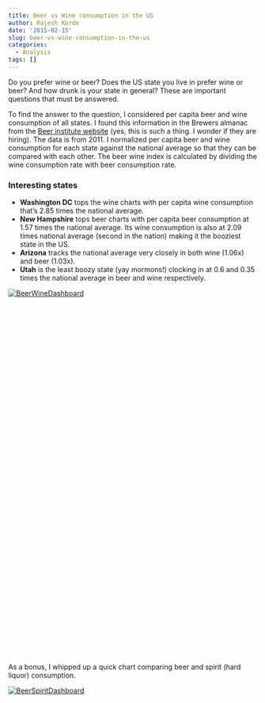 ```yaml
---
title: Beer vs Wine consumption in the US
author: Rajesh Korde
date: '2015-02-15'
slug: beer-vs-wine-consumption-in-the-us
categories:
  - Analysis
tags: []
---
```


Do you prefer wine or beer? Does the US state you live in prefer wine or beer? And how drunk is your state in general? These are important questions that must be answered.

<!--more-->

To find the answer to the question, I considered per capita beer and wine consumption of all states. I found this information in the Brewers almanac from the [Beer institute website](http://www.beerinstitute.org/press-releases/brewbound-recognizes-beer-institutes-mcgreevy-and-brewers-associations-pease-as-persons-of-the-year/) (yes, this is such a thing. I wonder if they are hiring). The data is from 2011. I normalized per capita beer and wine consumption for each state against the national average so that they can be compared with each other. The beer wine index is calculated by dividing the wine consumption rate with beer consumption rate.

### Interesting states

* **Washington DC** tops the wine charts with per capita wine consumption that’s 2.85 times the national average.
* **New Hampshire** tops beer charts with per capita beer consumption at 1.57 times the national average. Its wine consumption is also at 2.09 times national average (second in the nation) making it the booziest state in the US.
* **Arizona** tracks the national average very closely in both wine (1.06x) and beer (1.03x).
* **Utah** is the least boozy state (yay mormons!) clocking in at 0.6 and 0.35 times the national average in beer and wine respectively.

<script src="https://public.tableau.com/javascripts/api/viz_v1.js" type="text/javascript"></script>
<div class="tableauPlaceholder" style="width: 654px; height: 742px;"><noscript><a href='#'><img alt='BeerWineDashboard ' src='https:&#47;&#47;public.tableau.com&#47;static&#47;images&#47;Be&#47;BeerWinePreference&#47;BeerWineDashboard&#47;1_rss.png' style='border: none' /></a></noscript><object class="tableauViz" style="display: none;" width="654" height="742"><param name="host_url" value="https%3A%2F%2Fpublic.tableau.com%2F" /><param name="site_root" value="" /><param name="name" value="BeerWinePreference/BeerWineDashboard" /><param name="tabs" value="no" /><param name="toolbar" value="yes" /><param name="static_image" value="https://public.tableau.com/static/images/Be/BeerWinePreference/BeerWineDashboard/1.png" /><param name="animate_transition" value="yes" /><param name="display_static_image" value="yes" /><param name="display_spinner" value="yes" /><param name="display_overlay" value="yes" /><param name="display_count" value="yes" /><param name="showVizHome" value="no" /><param name="showTabs" value="y" /></object></div>

As a bonus, I whipped up a quick chart comparing beer and spirit (hard liquor) consumption. 

<script src="https://public.tableausoftware.com/javascripts/api/viz_v1.js" type="text/javascript"></script>
<div class="tableauPlaceholder" style="width: 654px; height: 744px;"><noscript><a href='#'><img alt='BeerSpiritDashboard ' src='https:&#47;&#47;public.tableau.com&#47;static&#47;images&#47;Be&#47;BeerSpiritPreference&#47;BeerSpiritDashboard&#47;1_rss.png' style='border: none' /></a></noscript><object class="tableauViz" style="display: none;" width="654" height="744"><param name="host_url" value="https%3A%2F%2Fpublic.tableausoftware.com%2F" /> <param name="site_root" value="" /><param name="name" value="BeerSpiritPreference/BeerSpiritDashboard" /><param name="tabs" value="no" /><param name="toolbar" value="yes" /><param name="static_image" value="https://public.tableau.com/static/images/Be/BeerSpiritPreference/BeerSpiritDashboard/1.png" /> <param name="animate_transition" value="yes" /><param name="display_static_image" value="yes" /><param name="display_spinner" value="yes" /><param name="display_overlay" value="yes" /><param name="display_count" value="yes" /><param name="showVizHome" value="no" /><param name="showTabs" value="y" /></object></div>
